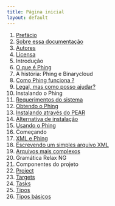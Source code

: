 ```yaml
---
title: Página inicial
layout: default
---
```


1. [Prefácio](capitulo1/prefacio.html)
  1. [Sobre essa documentação](capitulo1/sobre-essa-documentacao.html)
  2. [Autores](capitulo1/autores.html)
  3. [Licensa](capitulo1/licensa.html)
2. Introdução
  1. [O que é Phing](capitulo2/o-que-e-phing.html)
  2. A história: Phing e Binarycloud
  3. [Como Phing funciona ?](capitulo2/como-phing-funciona.html)
  4. [Legal, mas como posso ajudar?](capitulo2/como-ajudar.html)
3. Instalando o Phing
  1. [Requerimentos do sistema](capitulo3/requerimentos-do-sistema.html)
  2. [Obtendo o Phing](capitulo3/obtendo-o-phing.html)
  3. [Instalando através do PEAR](capitulo3/instalando-atraves-do-pear.html)
  4. [Alternativa de instalação](capitulo3/alternativa-de-instalacao.html)
  5. [Usando o Phing](capitulo3/usando-o-phing.html)
4. Começando
  1. [XML e Phing](capitulo4/xml-e-phing.html)
  2. [Escrevendo um simples arquivo XML](capitulo4/escrevendo-um-simples-arquivo.html)
  3. [Arquivos mais complexos](capitulo4/arquivos-mais-complexos.html)
  4. Gramática Relax NG
5. Componentes do projeto
  1. [Project](capitulo5/project.html)
  2. [Targets](capitulo5/targets.html)
  3. [Tasks](capitulo5/tasks.html)
  4. [Tipos](capitulo5/tipos.html)
  4. [Tipos básicos](capitulo5/tipos-basicos.html)